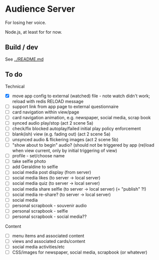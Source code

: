 # Audience Server

For losing her voice.

Node.js, at least for for now.

## Build / dev

See [../README.md](../README.md)

## To do

Technical

- [x] move app config to external (watched) file - note watch didn't work; reload with redis RELOAD message
- [ ] support link from app page to external questionnaire
- [ ] card navigation within view/page
- [ ] card navigation animation, e.g. newspaper, social media, scrap book
- [ ] synced audio play/stop (act 2 scene 5a)
- [ ] check/fix blocked autoplay/failed initial play policy enforcement
- [ ] blank(ish) view (e.g. fading out) (act 2 scene 5a)
- [ ] unsynced audio & flickering images (act 2 scene 5b)
- [ ] "show about to begin" audio? (should not be triggered by app (re)load when view current, only by initial triggering of view)
- [ ] profile - set/choose name
- [ ] take selfie photo 
- [ ] add Geraldine to selfie
- [ ] social media post display (from server)
- [ ] social media likes (to server -> local server)
- [ ] social media quiz (to server -> local server)
- [ ] social media share selfie (to server -> local server) (= "publish" ?!)
- [ ] social media re-share? (to server -> local server)
- [ ] social media 
- [ ] personal scrapbook - souvenir audio
- [ ] personal scrapbook - selfie
- [ ] personal scrapbook - social media??

Content

- [ ] menu items and associated content
- [ ] views and associated cards/content
- [ ] social media activities/etc
- [ ] CSS/images for newspaper, social media, scrapbook (or whatever)
